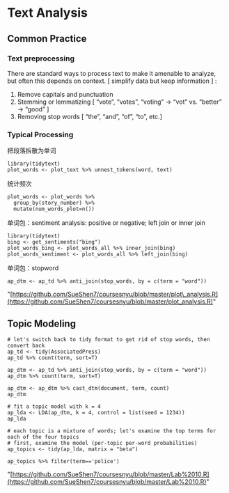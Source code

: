 # Text Analysis

## Common Practice

### Text preprocessing 

There are standard ways to process text to make it amenable to analyze, but often this depends on context. \[ simplify data but keep information \] :

1. Remove capitals and punctuation 
2. Stemming or lemmatizing \[ “vote”, “votes”, “voting” → “vot” vs. “better” → “good” \] 
3. Removing stop words \[ “the”, “and”, “of”, “to”, etc.\]

### Typical Processing

把段落拆散为单词

```text
library(tidytext)
plot_words <- plot_text %>% unnest_tokens(word, text)
```

统计频次

```text
plot_words <- plot_words %>% 
  group_by(story_number) %>% 
  mutate(num_words_plot=n())
```

单词包：sentiment analysis: positive or negative; left join or inner join

```text
library(tidytext)
bing <- get_sentiments("bing")
plot_words_bing <- plot_words_all %>% inner_join(bing)
plot_words_sentiment <- plot_words_all %>% left_join(bing)
```

单词包：stopword

```text
ap_dtm <- ap_td %>% anti_join(stop_words, by = c(term = "word")) 
```

"[https://github.com/SueShen7/coursesnyu/blob/master/plot\_analysis.R](https://github.com/SueShen7/coursesnyu/blob/master/plot_analysis.R)"

## Topic Modeling

```text
# let's switch back to tidy format to get rid of stop words, then convert back
ap_td <- tidy(AssociatedPress)
ap_td %>% count(term, sort=T)

ap_dtm <- ap_td %>% anti_join(stop_words, by = c(term = "word")) 
ap_dtm %>% count(term, sort=T)

ap_dtm <- ap_dtm %>% cast_dtm(document, term, count)
ap_dtm

# fit a topic model with k = 4
ap_lda <- LDA(ap_dtm, k = 4, control = list(seed = 1234))
ap_lda

# each topic is a mixture of words; let's examine the top terms for each of the four topics
# first, examine the model (per-topic per-word probabilities)
ap_topics <- tidy(ap_lda, matrix = "beta")

ap_topics %>% filter(term=='police')
```

"[https://github.com/SueShen7/coursesnyu/blob/master/Lab%2010.R](https://github.com/SueShen7/coursesnyu/blob/master/Lab%2010.R)"

